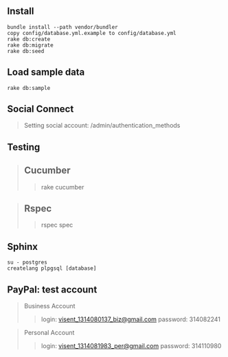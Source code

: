 Install
-------

    bundle install --path vendor/bundler
    copy config/database.yml.example to config/database.yml
    rake db:create
    rake db:migrate
    rake db:seed

Load sample data
----------------

    rake db:sample

Social Connect
--------------

> Setting social account: /admin/authentication_methods

Testing
-------

> Cucumber
> -------
> > rake cucumber

> Rspec
> -----
> > rspec spec

Sphinx
------
    su - postgres
    createlang plpgsql [database]

PayPal: test account
--------------------

> Business Account
> > login: visent_1314080137_biz@gmail.com
> > password: 314082241

> Personal Account
> > login: visent_1314081983_per@gmail.com
> > password: 314110980
